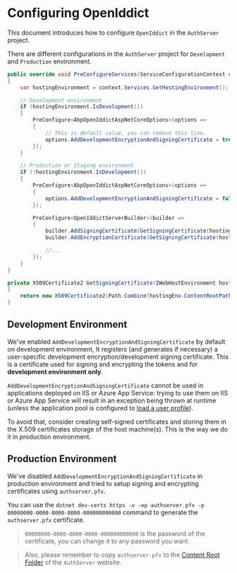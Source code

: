 # Configuring OpenIddict

This document introduces how to configure `OpenIddict` in the `AuthServer` project.

There are different configurations in the `AuthServer` project for `Development` and `Production` environment.

````csharp
public override void PreConfigureServices(ServiceConfigurationContext context)
{
    var hostingEnvironment = context.Services.GetHostingEnvironment();

    // Development environment
    if (hostingEnvironment.IsDevelopment())
    {
        PreConfigure<AbpOpenIddictAspNetCoreOptions>(options =>
        {
            // This is default value, you can remove this line.
            options.AddDevelopmentEncryptionAndSigningCertificate = true;
        });
    }

    // Production or Staging environment
    if (!hostingEnvironment.IsDevelopment())
    {
        PreConfigure<AbpOpenIddictAspNetCoreOptions>(options =>
        {
            options.AddDevelopmentEncryptionAndSigningCertificate = false;
        });

        PreConfigure<OpenIddictServerBuilder>(builder =>
        {
            builder.AddSigningCertificate(GetSigningCertificate(hostingEnvironment));
            builder.AddEncryptionCertificate(GetSigningCertificate(hostingEnvironment));

            //...
        });
    }
}

private X509Certificate2 GetSigningCertificate(IWebHostEnvironment hostingEnv)
{
    return new X509Certificate2(Path.Combine(hostingEnv.ContentRootPath, "authserver.pfx"), "00000000-0000-0000-0000-000000000000");
}
````

## Development Environment

We've enabled `AddDevelopmentEncryptionAndSigningCertificate` by default on development environment, It registers (and generates if necessary) a user-specific development encryption/development signing certificate. This is a certificate used for signing and encrypting the tokens and for **development environment only**.

`AddDevelopmentEncryptionAndSigningCertificate` cannot be used in applications deployed on IIS or Azure App Service: trying to use them on IIS or Azure App Service will result in an exception being thrown at runtime (unless the application pool is configured to [load a user profile](https://learn.microsoft.com/en-us/iis/manage/configuring-security/application-pool-identities#user-profile)). 

To avoid that, consider creating self-signed certificates and storing them in the X.509 certificates storage of the host machine(s). This is the way we do it in production environment.

## Production Environment

We've disabled `AddDevelopmentEncryptionAndSigningCertificate` in production environment and tried to setup signing and encrypting certificates using `authserver.pfx`.

You can use the `dotnet dev-certs https -v -ep authserver.pfx -p 00000000-0000-0000-0000-000000000000` command to generate the `authserver.pfx` certificate.

> `00000000-0000-0000-0000-000000000000` is the password of the certificate, you can change it to any password you want.

>  Also, please remember to copy `authserver.pfx` to the [Content Root Folder](https://learn.microsoft.com/en-us/dotnet/api/microsoft.aspnetcore.hosting.ihostingenvironment.contentrootpath?view=aspnetcore-7.0) of the `AuthServer` website.
